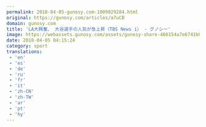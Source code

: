 ```yaml
---
permalink: 2018-04-05-gunosy.com-1009029284.html
original: https://gunosy.com/articles/a7uCB
domain: gunosy.com
title: 'LA大興奮、 大谷選手の人気が急上昇（TBS News i） - グノシー'
image: https://webassets.gunosy.com/assets/gunosy-share-466154a7e6741b0dbc8895ceff97e34818892a0e7dbc05d641d2606f8820dd35.jpg
date: 2018-04-05 04:15:24
category: sport
translations: 
 - 'en'
 - 'es'
 - 'de'
 - 'ru'
 - 'fr'
 - 'it'
 - 'zh-CN'
 - 'zh-TW'
 - 'ar'
 - 'pt'
 - 'hy'
---
```


